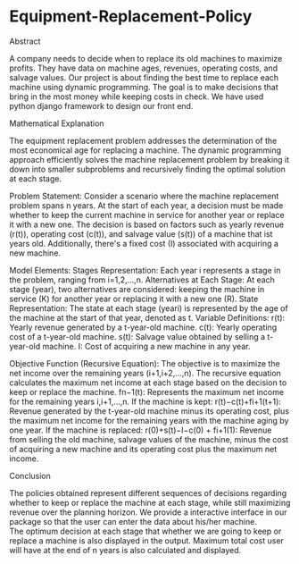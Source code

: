 # Equipment-Replacement-Policy
Abstract

A company needs to decide when to replace its old machines to maximize profits. 
They have data on machine ages, revenues, operating costs, and salvage values. 
Our project is about finding the best time to replace each machine using dynamic programming.
The goal is to make decisions that bring in the most money while keeping costs in check.
We have used python django framework to design our front end.

Mathematical Explanation

The equipment replacement problem addresses the determination of the most economical age for replacing a machine. 
The dynamic programming approach efficiently solves the machine replacement problem by breaking it down into smaller subproblems and recursively finding the optimal solution at each stage. 

Problem Statement:
Consider a scenario where the machine replacement problem spans n years. At the start of each year, a decision must be made whether to keep the current machine in service for another year or replace it with a new one. The decision is based on factors such as yearly revenue (r(t)), operating cost (c(t)), and salvage value (s(t)) of a machine that ist years old. Additionally, there's a fixed cost (I) associated with acquiring a new machine.

Model Elements:
Stages Representation:
Each year i represents a stage in the problem, ranging from i=1,2,…,n.
Alternatives at Each Stage:
At each stage (year), two alternatives are considered: keeping the machine in service (K) for another year or replacing it with a new one (R).
State Representation:
The state at each stage (yeari) is represented by the age of the machine at the start of that year, denoted as t.
Variable Definitions:
r(t): Yearly revenue generated by a t-year-old machine.
c(t): Yearly operating cost of a t-year-old machine.
s(t): Salvage value obtained by selling a t-year-old machine.
I: Cost of acquiring a new machine in any year.

Objective Function (Recursive Equation):
The objective is to maximize the net income over the remaining years (i+1,i+2,…,n). The recursive equation calculates the maximum net income at each stage based on the decision to keep or replace the machine.
fn−1(t): Represents the maximum net income for the remaining years i,i+1,…,n.
If the machine is kept:
r(t)−c(t)+fi+1(t+1): Revenue generated by the t-year-old machine minus its operating cost, plus the maximum net income for the remaining years with the machine aging by one year.
If the machine is replaced:
r(0)+s(t)−I−c(0) + fi+1(1): Revenue from selling the old machine, salvage values of the machine, minus the cost of acquiring a new machine and its operating cost plus the maximum net income.

Conclusion

The policies obtained represent different sequences of decisions regarding whether to keep or replace the machine at each stage, while still maximizing revenue over the planning horizon.
We provide a interactive interface in our package so that the user can enter the data about his/her machine.  
The optimum decision at each stage that whether we are going to keep or replace a machine is also displayed in the output.
Maximum total cost  user will have  at the end of n years is also calculated and displayed.
